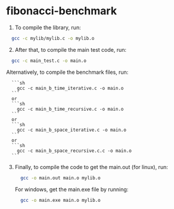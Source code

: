 # fibonacci-benchmark

1. To compile the library, run:
  ```sh
    gcc -c mylib/mylib.c -o mylib.o
  ```
 
2. After that, to compile the main test code, run:
  ```sh
    gcc -c main_test.c -o main.o
  ```
  
   Alternatively, to compile the benchmark files, run:
      
      ```sh
        gcc -c main_b_time_iterative.c -o main.o
      ```
      or
      ```sh
        gcc -c main_b_time_recursive.c -o main.o
      ```
      or
      ```sh
        gcc -c main_b_space_iterative.c -o main.o
      ```
      or
      ```sh
        gcc -c main_b_space_recursive.c.c -o main.o
      ```

3. Finally, to compile the code to get the main.out (for linux), run:
     ```sh
       gcc -o main.out main.o mylib.o
     ```

   For windows, get the main.exe file by running:
     ```sh
       gcc -o main.exe main.o mylib.o
     ```
